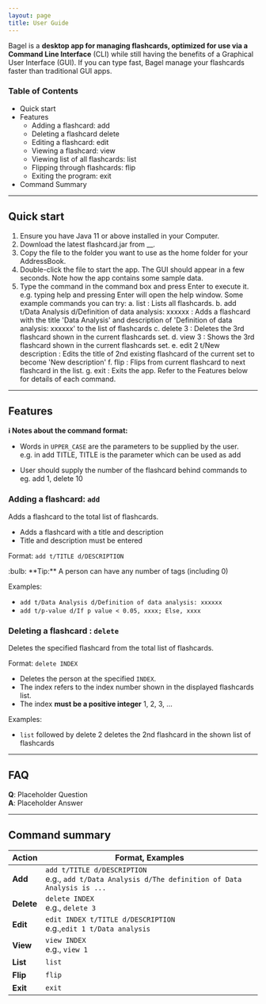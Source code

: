 ```yaml
---
layout: page
title: User Guide
---
```


Bagel is a **desktop app for managing flashcards, optimized for use via a Command Line Interface** (CLI) while still having the benefits of a Graphical User Interface (GUI). If you can type fast, Bagel manage your flashcards faster than traditional GUI apps.

### Table of Contents
* Quick start
* Features
    - Adding a flashcard: add
    - Deleting a flashcard delete
    - Editing a flashcard: edit
    - Viewing a flashcard: view
    - Viewing list of all flashcards: list
    - Flipping through flashcards: flip
    - Exiting the program: exit
* Command Summary

--------------------------------------------------------------------------------------------------------------------

## Quick start

1. Ensure you have Java 11 or above installed in your Computer.
2. Download the latest flashcard.jar from __.
3. Copy the file to the folder you want to use as the home folder for your AddressBook.
4. Double-click the file to start the app. The GUI should appear in a few seconds. Note how the app contains some sample data.
5. Type the command in the command box and press Enter to execute it. e.g. typing help and pressing Enter will open the help window.
    Some example commands you can try:
        a. list : Lists all flashcards.
        b. add t/Data Analysis d/Definition of data analysis: xxxxxx  : Adds a flashcard with the title
        'Data Analysis' and description of 'Definition of data analysis: xxxxxx' to the list of flashcards
        c. delete 3 : Deletes the 3rd flashcard shown in the current flashcards set.
        d. view 3 : Shows the 3rd flashcard shown in the current flashcards set.
        e. edit 2 t/New description : Edits the title of 2nd existing flashcard of the current set to become 'New description'
        f. flip : Flips from current flashcard to next flashcard in the list.
        g. exit : Exits the app.
Refer to the Features below for details of each command.

--------------------------------------------------------------------------------------------------------------------

## Features

<div markdown="block" class="alert alert-info">

**:information_source: Notes about the command format:**<br>

* Words in `UPPER_CASE` are the parameters to be supplied by the user.<br>
  e.g. in add TITLE, TITLE is the parameter which can be used as add

* User should supply the number of the flashcard behind commands to eg. add 1, delete 10
</div>

### Adding a flashcard: `add`

Adds a flashcard to the total list of flashcards.
* Adds a flashcard with a title and description
* Title and description must be entered

Format: `add t/TITLE d/DESCRIPTION`

<div markdown="span" class="alert alert-primary">:bulb: **Tip:**
A person can have any number of tags (including 0)
</div>

Examples:
* `add t/Data Analysis d/Definition of data analysis: xxxxxx`
* `add t/p-value d/If p value < 0.05, xxxx; Else, xxxx`

### Deleting a flashcard : `delete`

Deletes the specified flashcard from the total list of flashcards.

Format: `delete INDEX`

* Deletes the person at the specified `INDEX`.
* The index refers to the index number shown in the displayed flashcards list.
* The index **must be a positive integer** 1, 2, 3, …​

Examples:
* `list` followed by delete 2 deletes the 2nd flashcard in the shown list of flashcards

--------------------------------------------------------------------------------------------------------------------

## FAQ

**Q**: Placeholder Question<br>
**A**: Placeholder Answer

--------------------------------------------------------------------------------------------------------------------

## Command summary

Action | Format, Examples
--------|------------------
**Add** | `add t/TITLE d/DESCRIPTION`<br> e.g., `add t/Data Analysis d/The definition of Data Analysis is ...`
**Delete** | `delete INDEX`<br> e.g., `delete 3`
**Edit** | `edit INDEX t/TITLE d/DESCRIPTION`<br> e.g.,`edit 1 t/Data analysis`
**View** | `view INDEX`<br> e.g., `view 1`
**List** | `list`
**Flip** | `flip`
**Exit** | `exit`
